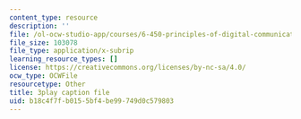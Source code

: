 ```yaml
---
content_type: resource
description: ''
file: /ol-ocw-studio-app/courses/6-450-principles-of-digital-communications-i-fall-2006/b18c4f7fb0155bf4be99749d0c579803_skW0oXoAU0M.vtt
file_size: 103078
file_type: application/x-subrip
learning_resource_types: []
license: https://creativecommons.org/licenses/by-nc-sa/4.0/
ocw_type: OCWFile
resourcetype: Other
title: 3play caption file
uid: b18c4f7f-b015-5bf4-be99-749d0c579803
---
```

